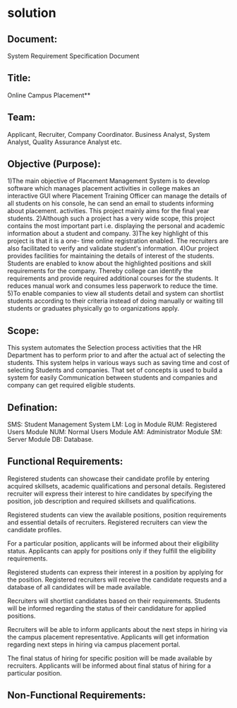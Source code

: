# solution
## Document:
System Requirement Specification Document
## Title: 
Online Campus Placement**

## Team:
Applicant, Recruiter, Company Coordinator. Business Analyst, System Analyst, Quality Assurance Analyst etc.

## Objective (Purpose):
1)The main objective of Placement Management System is to develop software which manages placement activities in college makes an interactive GUI where Placement Training Officer can manage the details of all students on his console, he can send an email to students informing about placement. activities. This project mainly aims for the final year students.
2)Although such a project has a very wide scope, this project contains the most important part i.e. displaying the personal and academic information about a student and company.
3)The key highlight of this project is that it is a one- time online registration enabled. The recruiters are also facilitated to verify and validate student's information.
4)Our project provides facilities for maintaining the details of interest of the students. Students are enabled to know about the highlighted positions and skill requirements for the company. Thereby college can identify the requirements and provide required additional courses for the students. It reduces manual work and consumes less paperwork to reduce the time.
5)To enable companies to view all students detail and system can shortlist students according to their criteria instead of doing manually or waiting till students or graduates physically go to organizations apply.

## Scope:
This system automates the Selection process activities that the HR Department has to perform prior to and after the actual act of selecting the students. This system helps in various ways such as saving time and cost of selecting Students and companies. That set of concepts is used to build a system for easily Communication between students and companies and company can get required eligible students.

## Defination:
SMS: Student Management System
LM: Log in Module
RUM: Registered Users Module
NUM: Normal Users Module
AM: Administrator Module
SM: Server Module
DB: Database.

## Functional Requirements:

Registered students can showcase their candidate profile by entering acquired skillsets, academic qualifications and personal details.
Registered recruiter will express their interest to hire candidates by specifying the position, job description and required skillsets and qualifications.

Registered students can view the available positions, position requirements and essential details of recruiters.
Registered recruiters can view the candidate profiles.

For a particular position, applicants will be informed about their eligibility status.
Applicants can apply for positions only if they fulfill the eligibility requirements.

Registered students can express their interest in a position by applying for the position.
Registered recruiters will receive the candidate requests and a database of all candidates will be made available.

Recruiters will shortlist candidates based on their requirements.
Students will be informed regarding the status of their candidature for applied positions.

Recruiters will be able to inform applicants about the next steps in hiring via the campus placement representative.
Applicants will get information regarding next steps in hiring via campus placement portal.

The final status of hiring for specific position will be made available by recruiters.
Applicants will be informed about final status of hiring for a particular position.

## Non-Functional Requirements:
